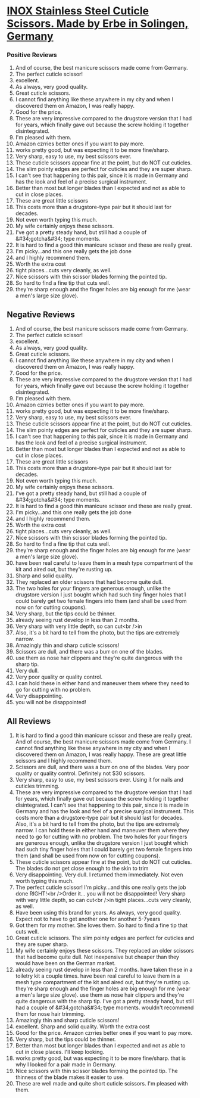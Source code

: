 # [INOX Stainless Steel Cuticle Scissors. Made by Erbe in Solingen, Germany](https://products.checkmycream.com/products/INOX-Stainless-Steel-Cuticle-Scissors.-Made-by-Erbe-in-Solingen-Germany.html)

### Positive Reviews

<ol>
      <li>And of course, the best manicure scissors made come from Germany.</li>
      <li>The perfect cuticle scissor!  </li>
      <li>excellent.</li>
      <li>As always, very good quality.</li>
      <li>Great cuticle scissors.  </li>
      <li>I cannot find anything like these anywhere in my  city and when I discovered them on Amazon, I was really happy.  </li>
      <li>Good for the price.  </li>
      <li>These are very impressive compared to the drugstore version that I had for years, which finally gave out because the screw holding it together disintegrated.  </li>
      <li>I&#x27;m pleased with them.</li>
      <li>Amazon czrries better ones if you want to pay more.</li>
      <li>works pretty good, but was expecting it to be more fine/sharp.</li>
      <li>Very sharp, easy to use, my best scissors ever.</li>
      <li>These cuticle scissors appear fine at the point, but do NOT cut cuticles.</li>
      <li>The slim pointy edges are perfect for cuticles and they are super sharp.</li>
      <li>I can&#x27;t see that happening to this pair, since it is made in Germany and has the look and feel of a precise surgical instrument.  </li>
      <li>Better than most but longer blades than I expected  and not as able to cut in close places.</li>
      <li>These are great little scissors</li>
      <li>This costs more than a drugstore-type pair but it should last for decades.  </li>
      <li>Not even worth typing this much.</li>
      <li>My wife certainly enjoys these scissors.  </li>
      <li>I&#x27;ve got a pretty steady hand, but still had a couple of &amp;#34;gotcha&amp;#34; type moments.</li>
      <li>It is hard to find a good thin manicure scissor and these are really great.  </li>
      <li>I&#x27;m picky...and this one really gets the job done</li>
      <li>and I highly recommend them.</li>
      <li>Worth the extra cost</li>
      <li>tight places...cuts very cleanly, as well.</li>
      <li>Nice scissors with thin scissor blades forming the pointed tip.  </li>
      <li>So hard to find a fine tip that cuts well.</li>
      <li>they&#x27;re sharp enough and the finger holes are big enough for me (wear a men&#x27;s large size glove).</li>
</ol>


<h2>Negative Reviews</h2>
<ol>
<li> And of course, the best manicure scissors made come from Germany.</li>
<li> The perfect cuticle scissor!  </li>
<li> excellent.</li>
<li> As always, very good quality.</li>
<li> Great cuticle scissors.  </li>
<li> I cannot find anything like these anywhere in my  city and when I discovered them on Amazon, I was really happy.  </li>
<li> Good for the price.  </li>
<li> These are very impressive compared to the drugstore version that I had for years, which finally gave out because the screw holding it together disintegrated.  </li>
<li> I&#x27;m pleased with them.</li>
<li> Amazon czrries better ones if you want to pay more.</li>
<li> works pretty good, but was expecting it to be more fine/sharp.</li>
<li> Very sharp, easy to use, my best scissors ever.</li>
<li> These cuticle scissors appear fine at the point, but do NOT cut cuticles.</li>
<li> The slim pointy edges are perfect for cuticles and they are super sharp.</li>
<li> I can&#x27;t see that happening to this pair, since it is made in Germany and has the look and feel of a precise surgical instrument.  </li>
<li> Better than most but longer blades than I expected  and not as able to cut in close places.</li>
<li> These are great little scissors</li>
<li> This costs more than a drugstore-type pair but it should last for decades.  </li>
<li> Not even worth typing this much.</li>
<li> My wife certainly enjoys these scissors.  </li>
<li> I&#x27;ve got a pretty steady hand, but still had a couple of &amp;#34;gotcha&amp;#34; type moments.</li>
<li> It is hard to find a good thin manicure scissor and these are really great.  </li>
<li> I&#x27;m picky...and this one really gets the job done</li>
<li> and I highly recommend them.</li>
<li> Worth the extra cost</li>
<li> tight places...cuts very cleanly, as well.</li>
<li> Nice scissors with thin scissor blades forming the pointed tip.  </li>
<li> So hard to find a fine tip that cuts well.</li>
<li> they&#x27;re sharp enough and the finger holes are big enough for me (wear a men&#x27;s large size glove).</li>
<li> have been real careful to leave them in a mesh type compartment of the kit and aired out, but they&#x27;re rusting up.</li>
<li> Sharp and solid quality.</li>
<li> They replaced an older scissors that had become quite dull.  </li>
<li> The two holes for your fingers are generous enough, unlike the drugstore version I just bought which had such tiny finger holes that I could barely get two female fingers into them (and shall be used from now on for cutting coupons).</li>
<li> Very sharp, but the tips could be thinner.</li>
<li> already seeing rust develop in less than 2 months.</li>
<li> Very sharp with very little depth, so can cut&lt;br /&gt;in</li>
<li> Also, it&#x27;s a bit hard to tell from the photo, but the tips are extremely narrow.  </li>
<li> Amazingly thin and sharp cuticle scissors!</li>
<li> Scissors are dull, and there was a burr on one of the blades.  </li>
<li> use them as nose hair clippers and they&#x27;re quite dangerous with the sharp tip.</li>
<li> Very dull.  </li>
<li> Very poor quality or quality control.  </li>
<li> I can hold these in either hand and maneuver them where they need to go for cutting with no problem.  </li>
<li> Very disappointing.  </li>
<li> you will not be disappointed!  </li>
</ol>

<h2>All Reviews</h2>

<ol>
    <li> It is hard to find a good thin manicure scissor and these are really great.  And of course, the best manicure scissors made come from Germany. I cannot find anything like these anywhere in my  city and when I discovered them on Amazon, I was really happy.  These are great little scissors and I highly recommend them.</li>
    <li> Scissors are dull, and there was a burr on one of the blades.  Very poor quality or quality control.  Definitely not $30 scissors.</li>
    <li> Very sharp, easy to use, my best scissors ever. Using it for nails and cuticles trimming.</li>
    <li> These are very impressive compared to the drugstore version that I had for years, which finally gave out because the screw holding it together disintegrated.  I can&#x27;t see that happening to this pair, since it is made in Germany and has the look and feel of a precise surgical instrument.  This costs more than a drugstore-type pair but it should last for decades.  Also, it&#x27;s a bit hard to tell from the photo, but the tips are extremely narrow.  I can hold these in either hand and maneuver them where they need to go for cutting with no problem.  The two holes for your fingers are generous enough, unlike the drugstore version I just bought which had such tiny finger holes that I could barely get two female fingers into them (and shall be used from now on for cutting coupons).</li>
    <li> These cuticle scissors appear fine at the point, but do NOT cut cuticles. The blades do not get close enough to the skin to trim</li>
    <li> Very disappointing.  Very dull.  I returned them immediately.  Not even worth typing this much.</li>
    <li> The perfect cuticle scissor!  I&#x27;m picky...and this one really gets the job done RIGHT!&lt;br /&gt;Order it... you will not be disappointed!  Very sharp with very little depth, so can cut&lt;br /&gt;in tight places...cuts very cleanly, as well.</li>
    <li> Have been using this brand for years. As always, very good quality. Expect not to have to get another one for another 5-7years</li>
    <li> Got them for my mother. She loves them. So hard to find a fine tip that cuts well.</li>
    <li> Great cuticle scissors.  The slim pointy edges are perfect for cuticles and they are super sharp.</li>
    <li> My wife certainly enjoys these scissors.  They replaced an older scissors that had become quite dull.  Not inexpensive but cheaper than they would have been on the German market.</li>
    <li> already seeing rust develop in less than 2 months. have taken these in a toiletry kit a couple times. have been real careful to leave them in a mesh type compartment of the kit and aired out, but they&#x27;re rusting up. they&#x27;re sharp enough and the finger holes are big enough for me (wear a men&#x27;s large size glove). use them as nose hair clippers and they&#x27;re quite dangerous with the sharp tip. I&#x27;ve got a pretty steady hand, but still had a couple of &amp;#34;gotcha&amp;#34; type moments. wouldn&#x27;t recommend them for nose hair trimming.</li>
    <li> Amazingly thin and sharp cuticle scissors!</li>
    <li> excellent. Sharp and solid quality. Worth the extra cost</li>
    <li> Good for the price.  Amazon czrries better ones if you want to pay more.</li>
    <li> Very sharp, but the tips could be thinner.</li>
    <li> Better than most but longer blades than I expected  and not as able to cut in close places. I&#x27;ll keep looking.</li>
    <li> works pretty good, but was expecting it to be more fine/sharp. that is why I looked for a pair made in Germany.</li>
    <li> Nice scissors with thin scissor blades forming the pointed tip.  The thinness of the blade makes it easier to use.</li>
    <li> These are well made and quite short cuticle scissors.  I&#x27;m pleased with them.</li>
</ol>




